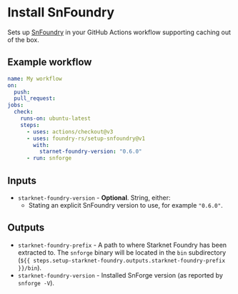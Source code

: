 # Install SnFoundry

Sets up [SnFoundry] in your GitHub Actions workflow supporting caching out of the box.

## Example workflow

```yaml
name: My workflow
on:
  push:
  pull_request:
jobs:
  check:
    runs-on: ubuntu-latest
    steps:
      - uses: actions/checkout@v3
      - uses: foundry-rs/setup-snfoundry@v1
        with:
          starnet-foundry-version: "0.6.0"
      - run: snforge
```

## Inputs

- `starknet-foundry-version` - **Optional**. String, either:
  - Stating an explicit SnFoundry version to use, for example `"0.6.0"`.

## Outputs

- `starknet-foundry-prefix` - A path to where Starknet Foundry has been extracted to. The `snforge` binary will be located in the `bin`
  subdirectory (`${{ steps.setup-starknet-foundry.outputs.starknet-foundry-prefix }}/bin`).
- `starknet-foundry-version` - Installed SnForge version (as reported by `snforge -V`).

[SnFoundry]: https://foundry-rs.github.io/starknet-foundry
